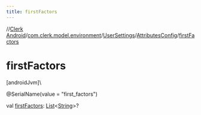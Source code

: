 ```yaml
---
title: firstFactors
---
```

//[Clerk Android](../../../../index.html)/[com.clerk.model.environment](../../index.html)/[UserSettings](../index.html)/[AttributesConfig](index.html)/[firstFactors](first-factors.html)



# firstFactors



[androidJvm]\




@SerialName(value = &quot;first_factors&quot;)



val [firstFactors](first-factors.html): [List](https://kotlinlang.org/api/latest/jvm/stdlib/kotlin-stdlib/kotlin.collections/-list/index.html)&lt;[String](https://kotlinlang.org/api/latest/jvm/stdlib/kotlin-stdlib/kotlin/-string/index.html)&gt;?





